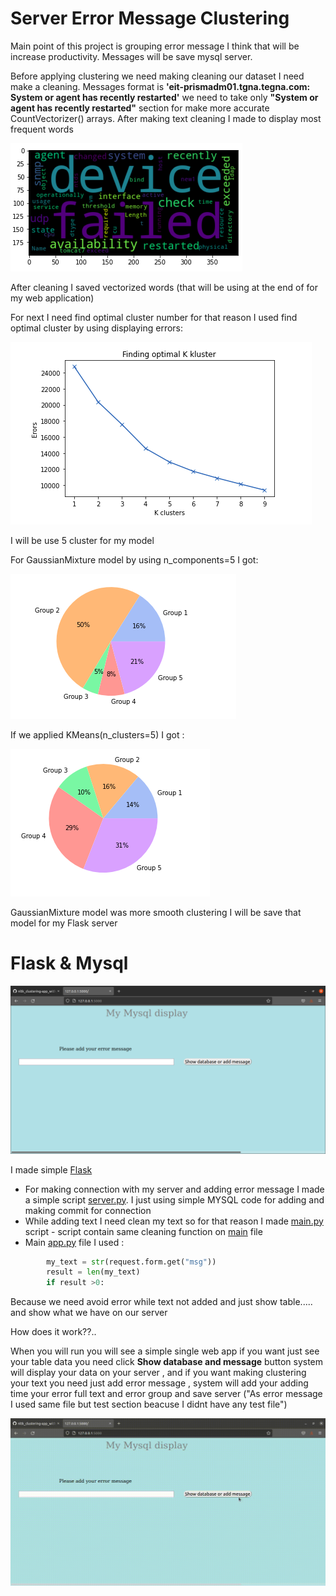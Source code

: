 # Server Error Message Clustering

Main point of this project is grouping error message I think that will be increase productivity. Messages will be save mysql server.

Before applying clustering we need making cleaning our dataset I need make a cleaning. Messages format is **'eit-prismadm01.tgna.tegna.com: System or agent has recently restarted'** we need to take only **"System or agent has recently restarted"** section for make more accurate CountVectorizer() arrays.
After making text cleaning I made to display most frequent words

![](https://github.com/tural327/nltk_clustering-app_with_SQL/blob/master/images_for_README/words.png)

After cleaning I saved vectorized words (that will be using at the end of for my web application)

For next I need find optimal cluster number for that reason I used find optimal cluster by using displaying errors:

![](https://github.com/tural327/nltk_clustering-app_with_SQL/blob/master/images_for_README/find_clstr_value.png)

I will be use 5 cluster for my model

For GaussianMixture model by using n_components=5 I got:

![](https://github.com/tural327/nltk_clustering-app_with_SQL/blob/master/images_for_README/GaussianMixture.png)

If we applied KMeans(n_clusters=5) I got :

![](https://github.com/tural327/nltk_clustering-app_with_SQL/blob/master/images_for_README/kmean.png)

GaussianMixture model was more smooth clustering I will be save that model for my Flask server

# Flask & Mysql 
![](https://github.com/tural327/nltk_clustering-app_with_SQL/blob/master/images_for_README/first_display.png)

I made simple [Flask](https://github.com/tural327/nltk_clustering-app_with_SQL/tree/master/Flask)

* For making connection with my server and adding error message I made a simple script [server.py](https://github.com/tural327/nltk_clustering-app_with_SQL/blob/master/Flask/server.py). I just using simple MYSQL code for adding and making commit for connection 
* While adding text I need clean my text so for that reason I made [main.py](https://github.com/tural327/nltk_clustering-app_with_SQL/blob/master/Flask/main.py) script - script contain same cleaning function on [main](https://github.com/tural327/nltk_clustering-app_with_SQL/blob/master/clustering.ipynb) file
* Main [app.py](https://github.com/tural327/nltk_clustering-app_with_SQL/blob/master/Flask/app.py) file I used :
```python
        my_text = str(request.form.get("msg"))
        result = len(my_text)
        if result >0:
 ```
 
 Because we need avoid error while text not added and just show table..... and show what we have on our server
 
How does it work??..

When you will run you will see a simple single web app if you want just see your table data you need click **Show database and message** button system will display your data on your server , and if you want making clustering your text you need just add error message , system will add your adding time your error full text and error group and save server ("As error message I used same file but test section beacuse I didnt have any test file")

![](https://github.com/tural327/nltk_clustering-app_with_SQL/blob/master/images_for_README/dis.gif)
 
